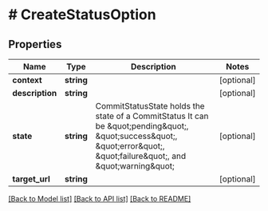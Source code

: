 # # CreateStatusOption

## Properties

Name | Type | Description | Notes
------------ | ------------- | ------------- | -------------
**context** | **string** |  | [optional]
**description** | **string** |  | [optional]
**state** | **string** | CommitStatusState holds the state of a CommitStatus It can be \&quot;pending\&quot;, \&quot;success\&quot;, \&quot;error\&quot;, \&quot;failure\&quot;, and \&quot;warning\&quot; | [optional]
**target_url** | **string** |  | [optional]

[[Back to Model list]](../../README.md#models) [[Back to API list]](../../README.md#endpoints) [[Back to README]](../../README.md)
